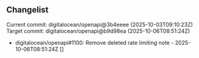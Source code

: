 ## Changelist

Current commit: digitalocean/openapi@3b4eeee (2025-10-03T09:10:23Z)
Target commit: digitalocean/openapi@b9d98ea (2025-10-06T08:51:24Z)

* digitalocean/openapi#1100: Remove deleted rate limiting note - 2025-10-06T08:51:24Z []
